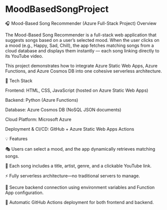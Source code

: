 # MoodBasedSongProject

🎧 Mood-Based Song Recommender (Azure Full-Stack Project)
Overview

The Mood-Based Song Recommender is a full-stack web application that suggests songs based on a user’s selected mood. When the user clicks on a mood (e.g., Happy, Sad, Chill), the app fetches matching songs from a cloud database and displays them instantly — each song linking directly to its YouTube video.

This project demonstrates how to integrate Azure Static Web Apps, Azure Functions, and Azure Cosmos DB into one cohesive serverless architecture.

🔧 Tech Stack

Frontend: HTML, CSS, JavaScript (hosted on Azure Static Web Apps)

Backend: Python (Azure Functions)

Database: Azure Cosmos DB (NoSQL JSON documents)

Cloud Platform: Microsoft Azure

Deployment & CI/CD: GitHub + Azure Static Web Apps Actions

💡 Features

🎭 Users can select a mood, and the app dynamically retrieves matching songs.

🎵 Each song includes a title, artist, genre, and a clickable YouTube link.

⚡ Fully serverless architecture—no traditional servers to manage.

🔐 Secure backend connection using environment variables and Function App configuration.

🔄 Automatic GitHub Actions deployment for both frontend and backend.
